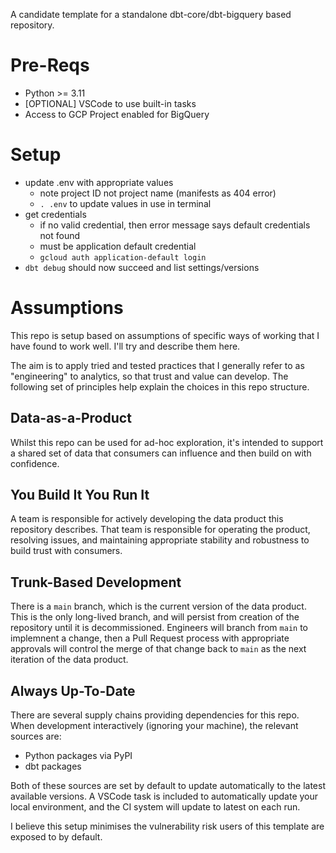 A candidate template for a standalone dbt-core/dbt-bigquery based repository.

# Pre-Reqs

- Python >= 3.11
- [OPTIONAL] VSCode to use built-in tasks
- Access to GCP Project enabled for BigQuery

# Setup

- update .env with appropriate values
    - note project ID not project name (manifests as 404 error)
    - `. .env` to update values in use in terminal
- get credentials
    - if no valid credential, then error message says default credentials not found
    - must be application default credential
    - `gcloud auth application-default login`
- `dbt debug` should now succeed and list settings/versions

# Assumptions

This repo is setup based on assumptions of specific ways of working that I have found to work well.
I'll try and describe them here.

The aim is to apply tried and tested practices that I generally refer to as "engineering" to analytics, so that trust and value can develop.
The following set of principles help explain the choices in this repo structure.

## Data-as-a-Product

Whilst this repo can be used for ad-hoc exploration, it's intended to support a shared set of data that consumers can influence and then build on with confidence.

## You Build It You Run It

A team is responsible for actively developing the data product this repository describes. That team is responsible for operating the product, resolving issues, and maintaining appropriate stability and robustness to build trust with consumers.

## Trunk-Based Development

There is a `main` branch, which is the current version of the data product. This is the only long-lived branch, and will persist from creation of the repository until it is decommissioned. Engineers will branch from `main` to implemnent a change, then a Pull Request process with appropriate approvals will control the merge of that change back to `main` as the next iteration of the data product.

## Always Up-To-Date

There are several supply chains providing dependencies for this repo. When development interactively (ignoring your machine), the relevant sources are:

- Python packages via PyPI
- dbt packages

Both of these sources are set by default to update automatically to the latest available versions. A VSCode task is included to automatically update your local environment, and the CI system will update to latest on each run.

I believe this setup minimises the vulnerability risk users of this template are exposed to by default.